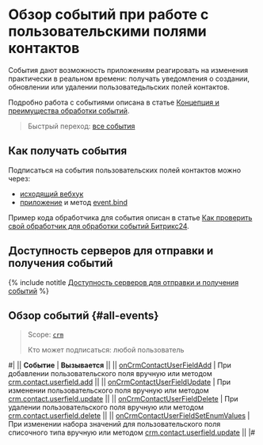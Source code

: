 # Обзор событий при работе с пользовательскими полями контактов

События дают возможность приложениям реагировать на изменения практически в реальном времени: получать уведомления о создании, обновлении или удалении пользоватедьльских полей контактов.

Подробно работа с событиями описана в статье [Концепция и преимущества обработки событий](../../../../events/index.md).

> Быстрый переход: [все события](#all-events) 

## Как получать события

Подписаться на события пользовательских полей контактов можно через:

- [исходящий вебхук](../../../../../local-integrations/local-webhooks.md)
- [приложение](../../../../app-installation/index.md) и метод [event.bind](../../../../events/event-bind.md)

Пример кода обработчика для события описан в статье [Как проверить свой обработчик для обработки событий Битрикс24](../../../../events/test-handler.md).

## Доступность серверов для отправки и получения событий

{% include notitle [Доступность серверов для отправки и получения событий](../../../../../_includes/events-index.md) %}

## Обзор событий {#all-events}

> Scope: [`crm`](../../../../scopes/permissions.md)
>
> Кто может подписаться: любой пользователь

#|
|| **Событие** | **Вызывается** ||
|| [onCrmContactUserFieldAdd](./on-crm-contact-user-field-add.md) | При добавлении пользовательского поля вручную или методом [crm.contact.userfield.add](../crm-contact-userfield-add.md) ||
|| [onCrmContactUserFieldUpdate](./on-crm-contact-user-field-update.md) | При изменении пользовательского поля вручную или методом [crm.contact.userfield.update](../crm-contact-userfield-update.md) ||
|| [onCrmContactUserFieldDelete](./on-crm-contact-user-field-delete.md) | При удалении пользовательского поля вручную или методом [crm.contact.userfield.delete](../crm-contact-userfield-delete.md) ||
|| [onCrmContactUserFieldSetEnumValues](./on-crm-contact-user-field-set-enum-values.md) | При изменении набора значений для пользовательского поля списочного типа вручную или методом [crm.contact.userfield.update](../crm-contact-userfield-update.md) ||
|#
